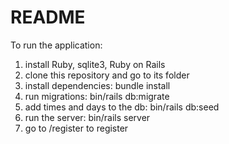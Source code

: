 # README

To run the application:

1. install Ruby, sqlite3, Ruby on Rails
2. clone this repository and go to its folder
3. install dependencies: bundle install
4. run migrations: bin/rails db:migrate
5. add times and days to the db: bin/rails db:seed
6. run the server: bin/rails server
7. go to /register to register

